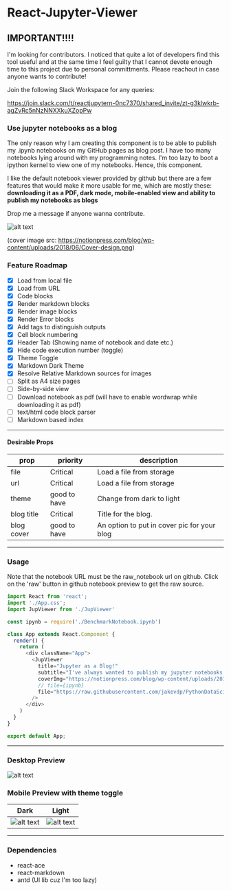 # React-Jupyter-Viewer

## IMPORTANT!!!!
I'm looking for contributors. I noticed that quite a lot of developers find this tool useful and at the same time I feel guilty that I cannot devote enough time to this project due to personal committments. Please reachout in case anyone wants to contribute!

Join the following Slack Workspace for any queries:

https://join.slack.com/t/reactjupytern-0nc7370/shared_invite/zt-g3klwkrb-agZvRc5nNzNNXXkuXZopPw



### Use jupyter notebooks as a blog
The only reason why I am creating this component is to be able to publish my .ipynb notebooks on my GitHub pages as blog post. I have too many notebooks lying around with my programming notes.  I'm too lazy to boot a ipython kernel to view one of my notebooks. Hence, this component.

I like the default notebook viewer provided by github but there are a few features that would make it more usable for me, which are mostly these: **downloading it as a PDF, dark mode, mobile-enabled view and ability to publish my notebooks as blogs**

Drop me a message if anyone wanna contribute.

![alt text](/static/SupportCoverImages.png "Desktop")

(cover image src: https://notionpress.com/blog/wp-content/uploads/2018/06/Cover-design.png)

### Feature Roadmap

* [X] Load from local file
* [X] Load from URL
* [X] Code blocks
* [X] Render markdown blocks
* [X] Render image blocks
* [X] Render Error blocks
* [X] Add tags to distinguish outputs
* [X] Cell block numbering
* [X] Header Tab (Showing name of notebook and date etc.)
* [X] Hide code execution number (toggle)
* [X] Theme Toggle
* [X] Markdown Dark Theme
* [X] Resolve Relative Markdown sources for images
* [ ] Split as A4 size pages
* [ ] Side-by-side view
* [ ] Download notebook as pdf (will have to enable wordwrap while downloading it as pdf)
* [ ] text/html code block parser
* [ ] Markdown based index

----

#### Desirable Props

prop     | priority | description
---------|----------|-------------
file     | Critical | Load a file from storage  
url      | Critical | Load a file from storage
theme    | good to have| Change from dark to light
blog title| Critical | Title for the blog.
blog cover|good to have| An option to put in cover pic for your blog

---

### Usage
Note that the notebook URL must be the raw_notebook url on github. Click on the 'raw' button in github notebook preview to get the raw source.

```javascript
import React from 'react';
import './App.css';
import JupViewer from './JupViewer'

const ipynb = require('./BenchmarkNotebook.ipynb')

class App extends React.Component {
  render() {
    return (
      <div className="App">
        <JupViewer
          title="Jupyter as a Blog!"
          subtitle="I've always wanted to publish my jupyter notebooks as blogs. Finally I can."
          coverImg="https://notionpress.com/blog/wp-content/uploads/2018/06/Cover-design.png"
          // file={ipynb} 
          file="https://raw.githubusercontent.com/jakevdp/PythonDataScienceHandbook/master/notebooks/00.00-Preface.ipynb"
        />
      </div>
    )
  }
}

export default App;

```
---

### Desktop Preview
![alt text](/static/JupAsBlogDesk.png "Desktop")



### Mobile Preview with theme toggle
Dark|Light
----|----
![alt text](/static/../static/JupDarkMobile.png "Mobile")|![alt text](/static/../static/LightThemeMobile.png "Mobile")


---

### Dependencies
* react-ace
* react-markdown
* antd (UI lib cuz I'm too lazy)

